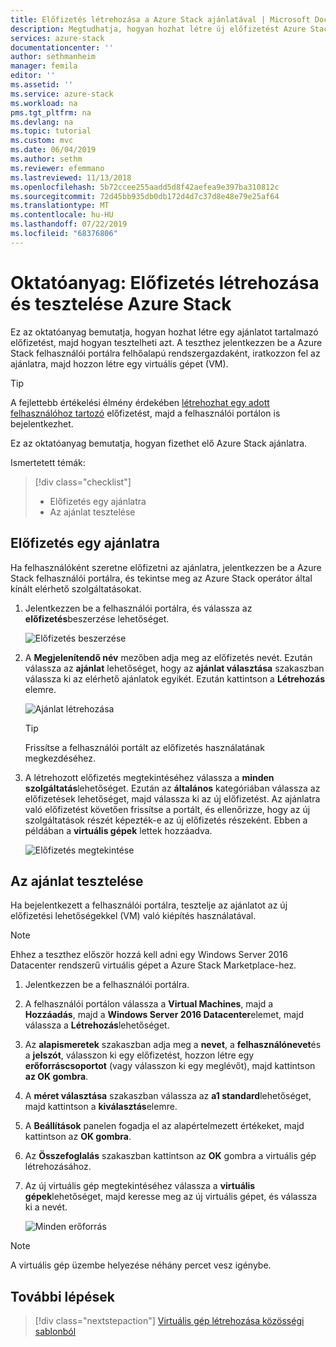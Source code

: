 ```yaml
---
title: Előfizetés létrehozása a Azure Stack ajánlatával | Microsoft Docs
description: Megtudhatja, hogyan hozhat létre új előfizetést Azure Stack ajánlatával, majd tesztelje az ajánlatot egy teszt virtuális géppel.
services: azure-stack
documentationcenter: ''
author: sethmanheim
manager: femila
editor: ''
ms.assetid: ''
ms.service: azure-stack
ms.workload: na
pms.tgt_pltfrm: na
ms.devlang: na
ms.topic: tutorial
ms.custom: mvc
ms.date: 06/04/2019
ms.author: sethm
ms.reviewer: efemmano
ms.lastreviewed: 11/13/2018
ms.openlocfilehash: 5b72ccee255aadd5d8f42aefea9e397ba310812c
ms.sourcegitcommit: 72d45bb935db0db172d4d7c37d8e48e79e25af64
ms.translationtype: MT
ms.contentlocale: hu-HU
ms.lasthandoff: 07/22/2019
ms.locfileid: "68376806"
---
```

# <a name="tutorial-create-and-test-a-subscription-in-azure-stack"></a>Oktatóanyag: Előfizetés létrehozása és tesztelése Azure Stack

Ez az oktatóanyag bemutatja, hogyan hozhat létre egy ajánlatot tartalmazó előfizetést, majd hogyan tesztelheti azt. A teszthez jelentkezzen be a Azure Stack felhasználói portálra felhőalapú rendszergazdaként, iratkozzon fel az ajánlatra, majd hozzon létre egy virtuális gépet (VM).

> [!TIP]
> A fejlettebb értékelési élmény érdekében [létrehozhat egy adott felhasználóhoz tartozó](../operator/azure-stack-subscribe-plan-provision-vm.md#create-a-subscription-as-a-cloud-operator) előfizetést, majd a felhasználói portálon is bejelentkezhet.

Ez az oktatóanyag bemutatja, hogyan fizethet elő Azure Stack ajánlatra.

Ismertetett témák:

> [!div class="checklist"]
> * Előfizetés egy ajánlatra 
> * Az ajánlat tesztelése

## <a name="subscribe-to-an-offer"></a>Előfizetés egy ajánlatra

Ha felhasználóként szeretne előfizetni az ajánlatra, jelentkezzen be a Azure Stack felhasználói portálra, és tekintse meg az Azure Stack operátor által kínált elérhető szolgáltatásokat.

1. Jelentkezzen be a felhasználói portálra, és válassza az **előfizetés**beszerzése lehetőséget.

   ![Előfizetés beszerzése](media/azure-stack-subscribe-services/get-subscription.png)

2. A **Megjelenítendő név** mezőben adja meg az előfizetés nevét. Ezután válassza az **ajánlat** lehetőséget, hogy az **ajánlat választása** szakaszban válassza ki az elérhető ajánlatok egyikét. Ezután kattintson a **Létrehozás** elemre.

   ![Ajánlat létrehozása](media/azure-stack-subscribe-services/create-subscription.png)

   > [!TIP]
   > Frissítse a felhasználói portált az előfizetés használatának megkezdéséhez.

3. A létrehozott előfizetés megtekintéséhez válassza a **minden szolgáltatás**lehetőséget. Ezután az **általános** kategóriában válassza az előfizetések lehetőséget, majd válassza ki az új előfizetést. Az ajánlatra való előfizetést követően frissítse a portált, és ellenőrizze, hogy az új szolgáltatások részét képezték-e az új előfizetés részeként. Ebben a példában a **virtuális gépek** lettek hozzáadva.

   ![Előfizetés megtekintése](media/azure-stack-subscribe-services/view-subscription.png)

## <a name="test-the-offer"></a>Az ajánlat tesztelése

Ha bejelentkezett a felhasználói portálra, tesztelje az ajánlatot az új előfizetési lehetőségekkel (VM) való kiépítés használatával.

> [!NOTE]
> Ehhez a teszthez először hozzá kell adni egy Windows Server 2016 Datacenter rendszerű virtuális gépet a Azure Stack Marketplace-hez.

1. Jelentkezzen be a felhasználói portálra.

2. A felhasználói portálon válassza a **Virtual Machines**, majd a **Hozzáadás**, majd a **Windows Server 2016 Datacenter**elemet, majd válassza a **Létrehozás**lehetőséget.

3. Az **alapismeretek** szakaszban adja meg a **nevet**, a **felhasználónevet**és a **jelszót**, válasszon ki egy előfizetést, hozzon létre egy **erőforráscsoportot** (vagy válasszon ki egy meglévőt), majd kattintson **az OK gombra**.

4. A **méret választása** szakaszban válassza az **a1 standard**lehetőséget, majd kattintson a **kiválasztás**elemre.  

5. A **Beállítások** panelen fogadja el az alapértelmezett értékeket, majd kattintson az **OK gombra**.

6. Az **Összefoglalás** szakaszban kattintson az **OK** gombra a virtuális gép létrehozásához.  

7. Az új virtuális gép megtekintéséhez válassza a **virtuális gépek**lehetőséget, majd keresse meg az új virtuális gépet, és válassza ki a nevét.

    ![Minden erőforrás](media/azure-stack-subscribe-services/view-vm.png)

> [!NOTE]
> A virtuális gép üzembe helyezése néhány percet vesz igénybe.

## <a name="next-steps"></a>További lépések

> [!div class="nextstepaction"]
> [Virtuális gép létrehozása közösségi sablonból](azure-stack-create-vm-template.md)